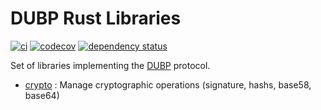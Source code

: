 # DUBP Rust Libraries

[![ci](https://git.duniter.org/libs/dubp-rs-libs/badges/dev/pipeline.svg)](https://git.duniter.org/libs/dubp-rs-libs/pipelines)
[![codecov](https://codecov.io/gh/duniter/dubp-rs-libs/branch/dev/graph/badge.svg)](https://codecov.io/gh/duniter/dubp-rs-libs)
[![dependency status](https://deps.rs/repo/github/duniter/dubp-rs-libs/status.svg)](https://deps.rs/repo/github/duniter/dubp-rs-libs)

Set of libraries implementing the [DUBP](https://git.duniter.org/documents/rfcs/-/blob/master/rfc/0010_Duniter_Blockchain_Protocol_V12.md) protocol.

- [crypto](crypto/README.md) : Manage cryptographic operations (signature, hashs, base58, base64)
